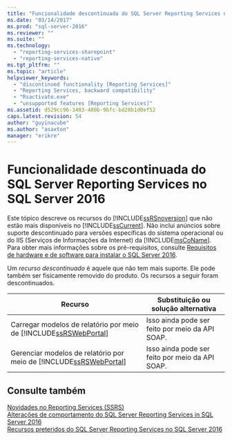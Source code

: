 ```yaml
---
title: "Funcionalidade descontinuada do SQL Server Reporting Services no SQL Server 2016 | Microsoft Docs"
ms.date: "03/14/2017"
ms.prod: "sql-server-2016"
ms.reviewer: ""
ms.suite: ""
ms.technology: 
  - "reporting-services-sharepoint"
  - "reporting-services-native"
ms.tgt_pltfrm: ""
ms.topic: "article"
helpviewer_keywords: 
  - "discontinued functionality [Reporting Services]"
  - "Reporting Services, backward compatibility"
  - "Rsactivate.exe"
  - "unsupported features [Reporting Services]"
ms.assetid: d529cc96-3483-480b-9bfc-bd28b1d0ef52
caps.latest.revision: 54
author: "guyinacube"
ms.author: "asaxton"
manager: "erikre"
---
```

# Funcionalidade descontinuada do SQL Server Reporting Services no SQL Server 2016
  Este tópico descreve os recursos do [!INCLUDE[ssRSnoversion](../includes/ssrsnoversion-md.md)] que não estão mais disponíveis no [!INCLUDE[ssCurrent](../includes/sscurrent-md.md)]. Não inclui anúncios sobre suporte descontinuado para versões específicas do sistema operacional ou do IIS (Serviços de Informações da Internet) da [!INCLUDE[msCoName](../includes/msconame-md.md)]. Para obter mais informações sobre os pré-requisitos, consulte [Requisitos de hardware e de software para instalar o SQL Server 2016](../sql-server/install/hardware-and-software-requirements-for-installing-sql-server-2016.md).  
  
Um *recurso descontinuado* é aquele que não tem mais suporte. Ele pode também ser fisicamente removido do produto. Os recursos a seguir foram descontinuados.  
  
|Recurso|Substituição ou solução alternativa|
|-|-|
|Carregar modelos de relatório por meio de [!INCLUDE[ssRSWebPortal](../includes/ssrswebportal.md)]|Isso ainda pode ser feito por meio da API SOAP.|  
|Gerenciar modelos de relatório por meio de [!INCLUDE[ssRSWebPortal](../includes/ssrswebportal.md)]|Isso ainda pode ser feito por meio da API SOAP.|  
  
## Consulte também  
 [Novidades no Reporting Services &#40;SSRS&#41;](../Topic/What's%20New%20in%20Reporting%20Services%20\(SSRS\).md)   
 [Alterações de comportamento do SQL Server Reporting Services in SQL Server 2016](../reporting-services/behavior-changes-to-sql-server-reporting-services-in-sql-server-2016.md)   
 [Recursos preteridos do SQL Server Reporting Services no SQL Server 2016](http://msdn.microsoft.com/pt-br/3876c01e-f81d-4cce-9104-5106a8c369e6)  
  
  
